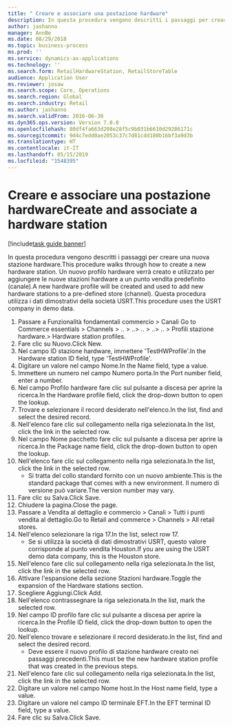 ```yaml
---
title: " Creare e associare una postazione hardware"
description: In questa procedura vengono descritti i passaggi per creare una nuova stazione hardware.
author: jashanno
manager: AnnBe
ms.date: 08/29/2018
ms.topic: business-process
ms.prod: ''
ms.service: dynamics-ax-applications
ms.technology: ''
ms.search.form: RetailHardwareStation, RetailStoreTable
audience: Application User
ms.reviewer: josaw
ms.search.scope: Core, Operations
ms.search.region: Global
ms.search.industry: Retail
ms.author: jashanno
ms.search.validFrom: 2016-06-30
ms.dyn365.ops.version: Version 7.0.0
ms.openlocfilehash: 80df4fa663d208e28f5c9b031b6610d29286171c
ms.sourcegitcommit: 9d4c7edd0ae2053c37c7d81cdd180b16bf3a9d3b
ms.translationtype: HT
ms.contentlocale: it-IT
ms.lasthandoff: 05/15/2019
ms.locfileid: "1548395"
---
```

# <a name="create-and-associate-a-hardware-station"></a><span data-ttu-id="77be3-103"> Creare e associare una postazione hardware</span><span class="sxs-lookup"><span data-stu-id="77be3-103">Create and associate a hardware station</span></span>

[!include[task guide banner](../includes/task-guide-banner.md)]

<span data-ttu-id="77be3-104">In questa procedura vengono descritti i passaggi per creare una nuova stazione hardware.</span><span class="sxs-lookup"><span data-stu-id="77be3-104">This procedure walks through how to create a new hardware station.</span></span> <span data-ttu-id="77be3-105">Un nuovo profilo hardware verrà creato e utilizzato per aggiungere le nuove stazioni hardware a un punto vendita predefinito (canale).</span><span class="sxs-lookup"><span data-stu-id="77be3-105">A new hardware profile will be created and used to add new hardware stations to a pre-defined store (channel).</span></span> <span data-ttu-id="77be3-106">Questa procedura utilizza i dati dimostrativi della società USRT.</span><span class="sxs-lookup"><span data-stu-id="77be3-106">This procedure uses the USRT company in demo data.</span></span>

1. <span data-ttu-id="77be3-107">Passare a Funzionalità fondamentali commercio > Canali </span><span class="sxs-lookup"><span data-stu-id="77be3-107">Go to Commerce essentials > Channels > ..</span></span> <span data-ttu-id="77be3-108">> ..</span><span class="sxs-lookup"><span data-stu-id="77be3-108">> ..</span></span> <span data-ttu-id="77be3-109">> ..</span><span class="sxs-lookup"><span data-stu-id="77be3-109">> ..</span></span> <span data-ttu-id="77be3-110">> Profili stazione hardware.</span><span class="sxs-lookup"><span data-stu-id="77be3-110">> Hardware station profiles.</span></span>
2. <span data-ttu-id="77be3-111">Fare clic su Nuovo.</span><span class="sxs-lookup"><span data-stu-id="77be3-111">Click New.</span></span>
3. <span data-ttu-id="77be3-112">Nel campo ID stazione hardware, immettere 'TestHWProfile'.</span><span class="sxs-lookup"><span data-stu-id="77be3-112">In the Hardware station ID field, type 'TestHWProfile'.</span></span>
4. <span data-ttu-id="77be3-113">Digitare un valore nel campo Nome.</span><span class="sxs-lookup"><span data-stu-id="77be3-113">In the Name field, type a value.</span></span>
5. <span data-ttu-id="77be3-114">Immettere un numero nel campo Numero porta.</span><span class="sxs-lookup"><span data-stu-id="77be3-114">In the Port number field, enter a number.</span></span>
6. <span data-ttu-id="77be3-115">Nel campo Profilo hardware fare clic sul pulsante a discesa per aprire la ricerca.</span><span class="sxs-lookup"><span data-stu-id="77be3-115">In the Hardware profile field, click the drop-down button to open the lookup.</span></span>
7. <span data-ttu-id="77be3-116">Trovare e selezionare il record desiderato nell'elenco.</span><span class="sxs-lookup"><span data-stu-id="77be3-116">In the list, find and select the desired record.</span></span>
8. <span data-ttu-id="77be3-117">Nell'elenco fare clic sul collegamento nella riga selezionata.</span><span class="sxs-lookup"><span data-stu-id="77be3-117">In the list, click the link in the selected row.</span></span>
9. <span data-ttu-id="77be3-118">Nel campo Nome pacchetto fare clic sul pulsante a discesa per aprire la ricerca.</span><span class="sxs-lookup"><span data-stu-id="77be3-118">In the Package name field, click the drop-down button to open the lookup.</span></span>
10. <span data-ttu-id="77be3-119">Nell'elenco fare clic sul collegamento nella riga selezionata.</span><span class="sxs-lookup"><span data-stu-id="77be3-119">In the list, click the link in the selected row.</span></span>
    * <span data-ttu-id="77be3-120">Si tratta del collo standard fornito con un nuovo ambiente.</span><span class="sxs-lookup"><span data-stu-id="77be3-120">This is the standard package that comes with a new environment.</span></span> <span data-ttu-id="77be3-121">Il numero di versione può variare.</span><span class="sxs-lookup"><span data-stu-id="77be3-121">The version number may vary.</span></span>  
11. <span data-ttu-id="77be3-122">Fare clic su Salva.</span><span class="sxs-lookup"><span data-stu-id="77be3-122">Click Save.</span></span>
12. <span data-ttu-id="77be3-123">Chiudere la pagina.</span><span class="sxs-lookup"><span data-stu-id="77be3-123">Close the page.</span></span>
13. <span data-ttu-id="77be3-124">Passare a Vendita al dettaglio e commercio > Canali > Tutti i punti vendita al dettaglio.</span><span class="sxs-lookup"><span data-stu-id="77be3-124">Go to Retail and commerce > Channels > All retail stores.</span></span>
14. <span data-ttu-id="77be3-125">Nell'elenco selezionare la riga 17.</span><span class="sxs-lookup"><span data-stu-id="77be3-125">In the list, select row 17.</span></span>
    * <span data-ttu-id="77be3-126">Se si utilizza la società di dati dimostrativi USRT, questo valore corrisponde al punto vendita Houston.</span><span class="sxs-lookup"><span data-stu-id="77be3-126">If you are using the USRT demo data company, this is the Houston store.</span></span>  
15. <span data-ttu-id="77be3-127">Nell'elenco fare clic sul collegamento nella riga selezionata.</span><span class="sxs-lookup"><span data-stu-id="77be3-127">In the list, click the link in the selected row.</span></span>
16. <span data-ttu-id="77be3-128">Attivare l'espansione della sezione Stazioni hardware.</span><span class="sxs-lookup"><span data-stu-id="77be3-128">Toggle the expansion of the Hardware stations section.</span></span>
17. <span data-ttu-id="77be3-129">Scegliere Aggiungi.</span><span class="sxs-lookup"><span data-stu-id="77be3-129">Click Add.</span></span>
18. <span data-ttu-id="77be3-130">Nell'elenco contrassegnare la riga selezionata.</span><span class="sxs-lookup"><span data-stu-id="77be3-130">In the list, mark the selected row.</span></span>
19. <span data-ttu-id="77be3-131">Nel campo ID profilo fare clic sul pulsante a discesa per aprire la ricerca.</span><span class="sxs-lookup"><span data-stu-id="77be3-131">In the Profile ID field, click the drop-down button to open the lookup.</span></span>
20. <span data-ttu-id="77be3-132">Nell'elenco trovare e selezionare il record desiderato.</span><span class="sxs-lookup"><span data-stu-id="77be3-132">In the list, find and select the desired record.</span></span>
    * <span data-ttu-id="77be3-133">Deve essere il nuovo profilo di stazione hardware creato nei passaggi precedenti.</span><span class="sxs-lookup"><span data-stu-id="77be3-133">This must be the new hardware station profile that was created in the previous steps.</span></span>  
21. <span data-ttu-id="77be3-134">Nell'elenco fare clic sul collegamento nella riga selezionata.</span><span class="sxs-lookup"><span data-stu-id="77be3-134">In the list, click the link in the selected row.</span></span>
22. <span data-ttu-id="77be3-135">Digitare un valore nel campo Nome host.</span><span class="sxs-lookup"><span data-stu-id="77be3-135">In the Host name field, type a value.</span></span>
23. <span data-ttu-id="77be3-136">Digitare un valore nel campo ID terminale EFT.</span><span class="sxs-lookup"><span data-stu-id="77be3-136">In the EFT terminal ID field, type a value.</span></span>
24. <span data-ttu-id="77be3-137">Fare clic su Salva.</span><span class="sxs-lookup"><span data-stu-id="77be3-137">Click Save.</span></span>

